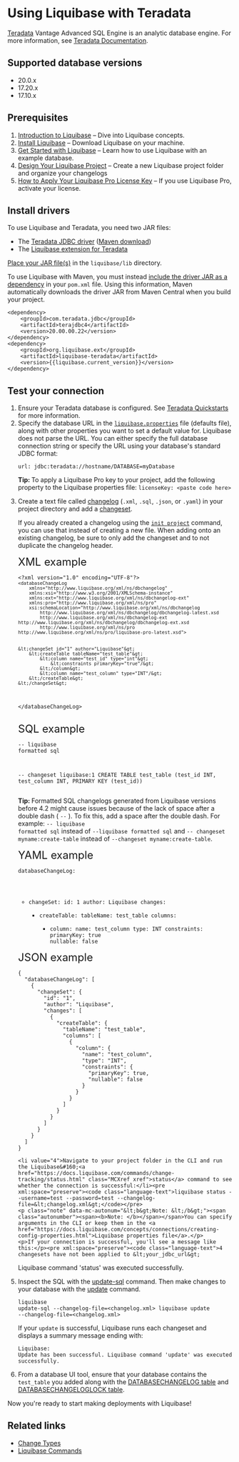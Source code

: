 <h1>Using Liquibase with Teradata</h1>
<p><a href="https://www.teradata.com/Resources/Datasheets/Teradata-Database">Teradata</a> Vantage Advanced SQL Engine is an analytic database engine. For more information, see <a href="https://docs.teradata.com/">Teradata Documentation</a>.</p>
<h2>Supported database versions</h2>
<ul>
    <li>20.0.x</li>
    <li>17.20.x</li>
    <li>17.10.x</li>
</ul>
<h2>Prerequisites</h2>
<ol>
    <li value="1"><a href="https://docs.liquibase.com/concepts/introduction-to-liquibase.html" class="MCXref xref">Introduction to Liquibase</a> – Dive into Liquibase concepts.</li>
    <li value="2"><a href="https://docs.liquibase.com/start/install/home.html" class="MCXref xref">Install Liquibase</a> – Download Liquibase on your machine.</li>
    <li value="3"><a href="https://docs.liquibase.com/start/home.html" class="MCXref xref">Get Started with Liquibase</a> – Learn how to use Liquibase with an example database.</li>
    <li value="4"><a href="https://docs.liquibase.com/start/design-liquibase-project.html" class="MCXref xref">Design Your Liquibase Project</a> – Create a new <span class="mc-variable General.Liquibase variable">Liquibase</span> project folder and organize your changelogs</li>
    <li value="5"><a href="https://docs.liquibase.com/workflows/liquibase-pro/how-to-apply-your-liquibase-pro-license-key.html" class="MCXref xref">How to Apply Your Liquibase Pro License Key</a> – If you use <span class="mc-variable General.LBPro variable">Liquibase Pro</span>, activate your license.</li>
</ol>
<h2>Install drivers</h2>
<p>To use Liquibase and Teradata, you need two JAR files:</p>
<ul>
    <li>The <a href="https://downloads.teradata.com/download/connectivity/jdbc-driver">Teradata JDBC driver</a> (<a href="https://mvnrepository.com/artifact/com.teradata.jdbc/terajdbc">Maven download</a>)</li>
    <li>The <a href="https://github.com/liquibase/liquibase-teradata/releases">Liquibase extension for Teradata</a></li>
</ul>
<p> <a href="https://docs.liquibase.com/workflows/liquibase-community/adding-and-updating-liquibase-drivers.html">Place your JAR file(s)</a> in the <code>liquibase/lib</code> directory.</p>
<p>To use Liquibase with Maven, you must instead <a href="https://docs.liquibase.com/tools-integrations/maven/maven-properties.html">include the driver JAR as a dependency</a> in your <code>pom.xml</code> file. Using this information, Maven automatically downloads the driver JAR from Maven Central when you build your project.</p><pre xml:space="preserve"><code class="language-text">&lt;dependency&gt;
    &lt;groupId&gt;com.teradata.jdbc&lt;/groupId&gt;
    &lt;artifactId&gt;terajdbc4&lt;/artifactId&gt;
    &lt;version&gt;20.00.00.22&lt;/version&gt;
&lt;/dependency&gt;
&lt;dependency&gt;
    &lt;groupId&gt;org.liquibase.ext&lt;/groupId&gt;
    &lt;artifactId&gt;liquibase-teradata&lt;/artifactId&gt;
    &lt;version&gt;<span class="mc-variable General.CurrentLiquibaseVersion variable">{{liquibase.current_version}}</span>&lt;/version&gt;
&lt;/dependency&gt;</code></pre>
<h2 id="test-your-connection">Test your connection</h2>
<ol>
    <li value="1">Ensure your Teradata database is configured. See <a href="https://quickstarts.teradata.com/">Teradata Quickstarts</a> for more information.</li>
    <li value="2">Specify the database URL in the <code><a href="https://docs.liquibase.com/concepts/connections/creating-config-properties.html"><span class="mc-variable General.liquiPropFile variable">liquibase.properties</span></a></code> file (defaults file), along with other properties you want to set a default value for. Liquibase does not parse the URL. You can  either specify the full database connection string or specify the URL using your database's standard JDBC format:</li><pre><code class="language-html">url: jdbc:teradata://hostname/DATABASE=myDatabase</code></pre>
    <p class="tip" data-mc-autonum="&lt;b&gt;Tip: &lt;/b&gt;"><span class="autonumber"><span><b>Tip: </b></span></span>To apply a <span class="mc-variable General.LBPro variable">Liquibase Pro</span> key to your project, add the following property to the Liquibase properties file: <code>licenseKey: &lt;paste code here&gt;</code></p>
</ol>
<ol start="3">
    <li value="3">Create a text file called <a href="https://docs.liquibase.com/concepts/changelogs/home.html">changelog</a> (<code>.xml</code>, <code>.sql</code>, <code>.json</code>, or <code>.yaml</code>) in your project directory and add a <a href="https://docs.liquibase.com/concepts/changelogs/changeset.html">changeset</a>.</li>
    <p>If you already created a <span class="mc-variable General.changelog variable">changelog</span> using the <code><a href="https://docs.liquibase.com/commands/init/project.html" class="MCXref xref">init project</a></code> command, you can use that instead of creating a new file. When adding onto an existing <span class="mc-variable General.changelog variable">changelog</span>, be sure to only add the <span class="mc-variable General.changeset variable">changeset</span> and to not duplicate the <span class="mc-variable General.changelog variable">changelog</span> header.</p>
    <a style="font-size: 18pt;"> XML example</a>
        <pre xml:space="preserve"><code class="language-xml">&lt;?xml version="1.0" encoding="UTF-8"?&gt;
<code>&lt;databaseChangeLog
    xmlns="http://www.liquibase.org/xml/ns/dbchangelog"
    xmlns:xsi="http://www.w3.org/2001/XMLSchema-instance"
    xmlns:ext="http://www.liquibase.org/xml/ns/dbchangelog-ext"
    xmlns:pro="http://www.liquibase.org/xml/ns/pro"
    xsi:schemaLocation="http://www.liquibase.org/xml/ns/dbchangelog
        http://www.liquibase.org/xml/ns/dbchangelog/dbchangelog-latest.xsd
        http://www.liquibase.org/xml/ns/dbchangelog-ext http://www.liquibase.org/xml/ns/dbchangelog/dbchangelog-ext.xsd
        http://www.liquibase.org/xml/ns/pro http://www.liquibase.org/xml/ns/pro/liquibase-pro-latest.xsd"&gt;</code>

    &lt;changeSet id="1" author="Liquibase"&gt;
        &lt;createTable tableName="test_table"&gt;
            &lt;column name="test_id" type="int"&gt;
                &lt;constraints primaryKey="true"/&gt;
            &lt;/column&gt;
            &lt;column name="test_column" type="INT"/&gt;
        &lt;/createTable&gt;
    &lt;/changeSet&gt;

&lt;/databaseChangeLog&gt;</code></pre>

<a style="font-size: 18pt;"> SQL example</a></span>
    <pre xml:space="preserve"><code class="language-sql">-- liquibase formatted sql

-- changeset liquibase:1
CREATE TABLE test_table (test_id INT, test_column INT, PRIMARY KEY (test_id))</code></pre>
                                                    <p class="tip" data-mc-autonum="&lt;b&gt;Tip: &lt;/b&gt;"><span class="autonumber"><span><b>Tip: </b></span></span>Formatted SQL <span class="mc-variable General.changelog variable">changelog</span>s generated from Liquibase versions before 4.2 might cause issues because of the lack of space after a double dash ( <code>--</code> ). To fix this, add a space after the double dash. For example: <code>--&#160;liquibase formatted sql</code> instead of <code>--liquibase formatted sql</code> and <code>--&#160;changeset myname:create-table</code> instead of <code>--changeset myname:create-table</code>.</p>
<a style="font-size: 18pt;"> YAML example</a></span>
    <pre xml:space="preserve"><code class="language-yaml">databaseChangeLog:
   - changeSet:
       id: 1
       author: Liquibase
       changes:
       - createTable:
           tableName: test_table
           columns:
           - column:
               name: test_column
               type: INT
               constraints:
                   primaryKey:  true
                   nullable:  false</code></pre>
<a style="font-size: 18pt;"> JSON example</a></span>
<pre><code class="language-json">{
  "databaseChangeLog": [
    {
      "changeSet": {
        "id": "1",
        "author": "Liquibase",
        "changes": [
          {
            "createTable": {
              "tableName": "test_table",
              "columns": [
                {
                  "column": {
                    "name": "test_column",
                    "type": "INT",
                    "constraints": {
                      "primaryKey": true,
                      "nullable": false
                    }
                  }
                }
              ]
            }
          }
        ]
      }
    }
  ]
}</code></pre>
    <li value="4">Navigate to your project folder in the CLI and run the Liquibase&#160;<a href="https://docs.liquibase.com/commands/change-tracking/status.html" class="MCXref xref">status</a> command to see whether the connection is successful:</li><pre xml:space="preserve"><code class="language-text">liquibase status --username=test --password=test --changelog-file=&lt;changelog.xml&gt;</code></pre>
    <p class="note" data-mc-autonum="&lt;b&gt;Note: &lt;/b&gt;"><span class="autonumber"><span><b>Note: </b></span></span>You can specify arguments in the CLI or keep them in the <a href="https://docs.liquibase.com/concepts/connections/creating-config-properties.html">Liquibase properties file</a>.</p>
    <p>If your connection is successful, you'll see a message like this:</p><pre xml:space="preserve"><code class="language-text">4 changesets have not been applied to &lt;your_jdbc_url&gt;
Liquibase command 'status' was executed successfully.</code></pre>
    <li value="5">Inspect the SQL with  the <a href="https://docs.liquibase.com/commands/update/update-sql.html" class="MCXref xref">update-sql</a> command. Then make changes to your database with the <a href="https://docs.liquibase.com/commands/update/update.html" class="MCXref xref">update</a> command.</li><pre xml:space="preserve"><code class="language-text">liquibase update-sql --changelog-file=&lt;changelog.xml&gt;
liquibase update --changelog-file=&lt;changelog.xml&gt;</code></pre>
    <p>If your <code>update</code> is successful, Liquibase runs each <span class="mc-variable General.changeset variable">changeset</span> and displays a summary message ending with:</p><pre xml:space="preserve"><code class="language-text">Liquibase: Update has been successful.
Liquibase command 'update' was executed successfully.</code></pre>
    <li value="6">From a database UI tool, ensure that your database contains the <code>test_table</code> you added along with the <a href="https://docs.liquibase.com/concepts/tracking-tables/databasechangelog-table.html" class="MCXref xref">DATABASECHANGELOG table</a> and <a href="https://docs.liquibase.com/concepts/tracking-tables/databasechangeloglock-table.html" class="MCXref xref">DATABASECHANGELOGLOCK table</a>.</li>
</ol>
<p>Now you're ready to start making deployments with Liquibase!</p>
<h2>Related links</h2>
<ul>
    <li><a href="https://docs.liquibase.com/change-types/home.html" class="MCXref xref">Change Types</a>
    </li>
    <li><a href="https://docs.liquibase.com/commands/home.html" class="MCXref xref">Liquibase Commands</a>
    </li>
</ul>
